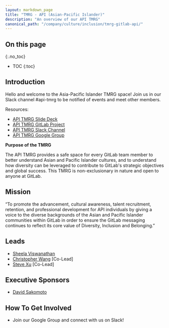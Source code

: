 ```yaml
---
layout: markdown_page
title: "TMRG - API (Asian-Pacific Islander)"
description: "An overview of our API TMRG"
canonical_path: "/company/culture/inclusion/tmrg-gitlab-api/"
---
```


## On this page
{:.no_toc}

- TOC
{:toc}

## Introduction

Hello and welcome to the Asia-Pacific Islander TMRG space! Join us in our Slack channel #api-tmrg to be notified of events and meet other members.

Resources:
* [API TMRG Slide Deck](https://docs.google.com/presentation/d/1Ing9WaXDLcvAKiCTBf_hnwtHmCyHWn_WbtOlLj45964/edit?usp=sharing)
* [API TMRG GitLab Project](https://gitlab.com/gitlab-com/api-tmrg)
* [API TMRG Slack Channel](https://gitlab.slack.com/archives/C02A0M4311U)
* [API TMRG Google Group](https://groups.google.com/a/gitlab.com/g/api-tmrg)

**Purpose of the TMRG**

The API TMRG provides a safe space for every GitLab team member to better understand Asian and Pacific Islander cultures, and to understand how diversity can be leveraged to contribute to GitLab's strategic objectives and global success. This TMRG is non-exclusionary in nature and open to anyone at GitLab.

## Mission

“To promote the advancement, cultural awareness, talent recruitment, retention, and professional development for API individuals by giving a voice to the diverse backgrounds of the Asian and Pacific Islander communities within GitLab in order to ensure the GitLab messaging continues to reflect its core value of Diversity, Inclusion and Belonging.”

## Leads
* [Sheela Viswanathan](https://gitlab.com/sheelaviswanathan)
* [Christopher Wang](https://gitlab.com/cs.wang) [Co-Lead]
* [Steve Xu](https://gitlab.com/steve_xu) [Co-Lead]

## Executive Sponsors
* [David Sakomoto](https://gitlab.com/dsakamoto)

## How To Get Involved
* Join our Google Group and connect with us on Slack!
